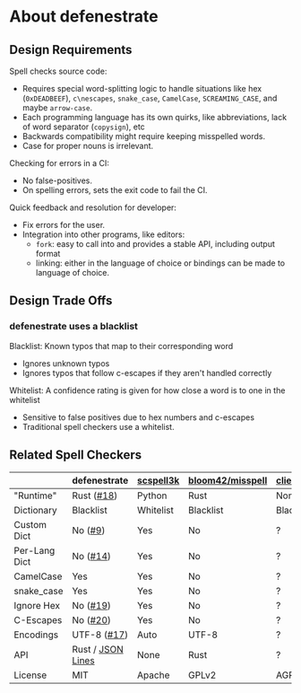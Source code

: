 # About defenestrate

## Design Requirements

Spell checks source code:
- Requires special word-splitting logic to handle situations like hex (`0xDEADBEEF`), `c\nescapes`, `snake_case`, `CamelCase`, `SCREAMING_CASE`, and maybe `arrow-case`.
- Each programming language has its own quirks, like abbreviations, lack of word separator (`copysign`), etc
- Backwards compatibility might require keeping misspelled words.
- Case for proper nouns is irrelevant.

Checking for errors in a CI:
- No false-positives.
- On spelling errors, sets the exit code to fail the CI.

Quick feedback and resolution for developer:
- Fix errors for the user.
- Integration into other programs, like editors:
  - `fork`: easy to call into and provides a stable API, including output format
  - linking: either in the language of choice or bindings can be made to language of choice.

## Design Trade Offs

### defenestrate uses a blacklist

Blacklist: Known typos that map to their corresponding word
- Ignores unknown typos
- Ignores typos that follow c-escapes if they aren't handled correctly

Whitelist: A confidence rating is given for how close a word is to one in the whitelist
- Sensitive to false positives due to hex numbers and c-escapes
- Traditional spell checkers use a whitelist.

## Related Spell Checkers

|               | defenestrate         | [scspell3k] | [bloom42/misspell][misspell-rs] | [client9/misspell][misspell-go] |
|---------------|----------------------|-------------|---------------------------------|---------------------------------|
| "Runtime"     | Rust ([#18][def-18])  | Python      | Rust                            | None                            |
| Dictionary    | Blacklist             | Whitelist   | Blacklist                       | Blacklist                       |
| Custom Dict   | No ([#9][def-9])      | Yes         | No                              | ?                               |
| Per-Lang Dict | No ([#14][def-14])    | Yes         | No                              | ?                               |
| CamelCase     | Yes                   | Yes         | No                              | ?                               |
| snake_case    | Yes                   | Yes         | No                              | ?                               |
| Ignore Hex    | No ([#19][def-19])    | Yes         | No                              | ?                               |
| C-Escapes     | No ([#20][def-3])     | Yes         | No                              | ?                               |
| Encodings     | UTF-8 ([#17][def-17]) | Auto        | UTF-8                           | ?                               |
| API           | Rust / [JSON Lines]   | None        | Rust                            | ?                               |
| License       | MIT | Apache          | GPLv2       | AGPL                            | MIT                             |

[JSON Lines]: http://jsonlines.org/
[scspell3k]: https://github.com/myint/scspell
[misspell-rs]: https://gitlab.com/bloom42/misspell
[misspell-go]: https://github.com/client9/misspell
[def-9]: https://github.com/epage/defenestrate/issues/9
[def-14]: https://github.com/epage/defenestrate/issues/14
[def-17]: https://github.com/epage/defenestrate/issues/17
[def-18]: https://github.com/epage/defenestrate/issues/18
[def-19]: https://github.com/epage/defenestrate/issues/19
[def-3]: https://github.com/epage/defenestrate/issues/3
